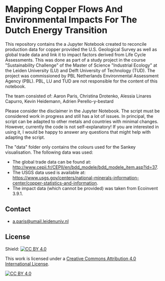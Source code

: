 # Mapping Copper Flows And Environmental Impacts For The Dutch Energy Transition 

This repository contains the a Jupyter Notebook created to reconcile production data for copper provided the U.S. Geological Survey as well as global trade data and link it to impact factors derived from Life Cycle Assessments. This was done as part of a study project in the course "Sustainability Challenge" of the Master of Science "Industrial Ecology" at the Leiden University (LU) and Delft University of Technology (TUD). The project was commissioned by PBL Netherlands Environmental Assessment Agency (PBL). PBL, LU and TUD are not responsible for the content of this notebook. 

The team consisted of: Aaron Paris, Christina Drotenko, Alessia Linares Capurro, Kevin Heidemann, Adrien Perello-y-bestard

Please consider the disclaimer in the Jupyter Notebook. The script must be considered work in progress and still has a lot of issues. In principal, the script can be adapted to other metals and countries with minimal changes. However, currently the code is not self-explanatory! If you are interested in using it, I would be happy to answer any questions that might help with adapting the script.

The "data" folder only contains the colours used for the Sankey visualisation. The following data was used: 
- The global trade data can be found at: http://www.cepii.fr/CEPII/en/bdd_modele/bdd_modele_item.asp?id=37.
- The USGS data used is available at: https://www.usgs.gov/centers/national-minerals-information-center/copper-statistics-and-information. 
- The impact data (which cannot be provided) was taken from Ecoinvent 3.9.1.

## Contact

- a.paris@umail.leidenuniv.nl

## License

Shield: [![CC BY 4.0][cc-by-shield]][cc-by]

This work is licensed under a
[Creative Commons Attribution 4.0 International License][cc-by].

[![CC BY 4.0][cc-by-image]][cc-by]

[cc-by]: http://creativecommons.org/licenses/by/4.0/
[cc-by-image]: https://i.creativecommons.org/l/by/4.0/88x31.png
[cc-by-shield]: https://img.shields.io/badge/License-CC%20BY%204.0-lightgrey.svg
